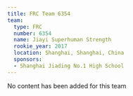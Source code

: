 ```yaml
---
title: FRC Team 6354
team:
  type: FRC
  number: 6354
  name: Jiayi Superhuman Strength
  rookie_year: 2017
  location: Shanghai, Shanghai, China
  sponsors:
  - Shanghai Jiading No.1 High School
---
```


No content has been added for this team